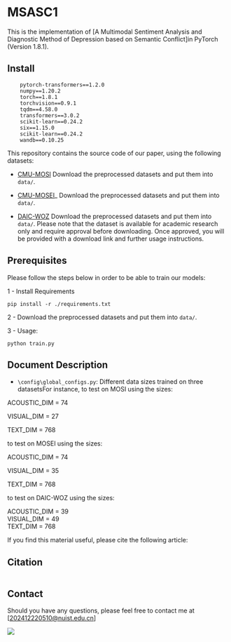 # MSASC1
This is the implementation of [A Multimodal Sentiment Analysis and Diagnostic Method of Depression based on Semantic Conflict]in PyTorch (Version 1.8.1).

## Install

```
    pytorch-transformers==1.2.0
    numpy==1.20.2
    torch==1.8.1
    torchvision==0.9.1
    tqdm==4.58.0
    transformers==3.0.2
    scikit-learn==0.24.2
    six==1.15.0
    scikit-learn==0.24.2
    wandb==0.10.25
```

This repository contains the source code of our paper, using the following datasets:

- [CMU-MOSI](https://drive.google.com/file/d/1FDDMuPK_r_2HSpc0GNyDucYYUId_UD_8/view?usp=sharing)
Download the preprocessed datasets and put them into `data/`.

- [CMU-MOSEI](https://drive.google.com/file/d/1IsCctXAjVqxvoeYhgUEVslYm-5t0vOG0/view?usp=sharing)_
Download the preprocessed datasets and put them into `data/`.

- [DAIC-WOZ](https://dcapswoz.ict.usc.edu/)
  Download the preprocessed datasets and put them into `data/`.
  Please note that the dataset is available for academic research only and require approval before downloading.
  Once approved, you will be provided with a download link and further usage instructions.

## Prerequisites
Please follow the steps below in order to be able to train our models:

1 - Install Requirements

```
pip install -r ./requirements.txt
```

2 - Download the preprocessed datasets and put them into `data/`.

 

3 -  Usage:
```
python train.py
```

 ## Document Description
 
- `\config\global_configs.py`: Different data sizes trained on three datasetsFor instance, to test on MOSI using the sizes:

ACOUSTIC_DIM = 74

VISUAL_DIM = 27

TEXT_DIM = 768

to test on MOSEI using the sizes:

ACOUSTIC_DIM = 74

VISUAL_DIM = 35

TEXT_DIM = 768

to test on DAIC-WOZ using the sizes:

ACOUSTIC_DIM = 39  
VISUAL_DIM = 49    
TEXT_DIM = 768

If you find this material useful, please cite the following article:

## Citation
```

```

## Contact
Should you have any questions, please feel free to contact me at [202412220510@nuist.edu.cn]

<a href="https://hits.seeyoufarm.com"><img src="https://hits.seeyoufarm.com/api/count/incr/badge.svg?url=https%3A%2F%2Fgithub.com%2Fguangyizhangbci%2FPARSE&count_bg=%2379C83D&title_bg=%23555555&icon=&icon_color=%23E7E7E7&title=hits&edge_flat=false"/></a>
